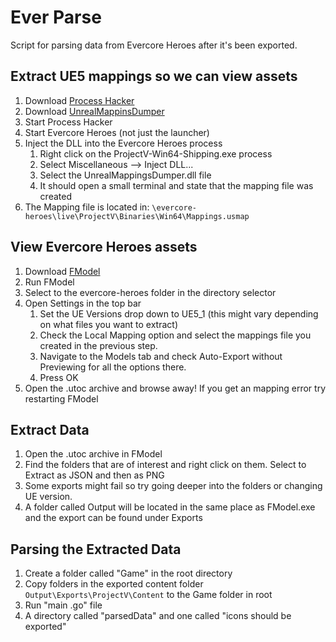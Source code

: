 # Ever Parse

Script for parsing data from Evercore Heroes after it's been exported.

## Extract UE5 mappings so we can view assets

1. Download [Process Hacker](https://processhacker.sourceforge.io/)
2. Download [UnrealMappinsDumper](https://github.com/OutTheShade/UnrealMappingsDumper)
3. Start Process Hacker
4. Start Evercore Heroes (not just the launcher)
5. Inject the DLL into the Evercore Heroes process
   1. Right click on the ProjectV-Win64-Shipping.exe process
   2. Select Miscellaneous --> Inject DLL...
   3. Select the UnrealMappingsDumper.dll file
   4. It should open a small terminal and state that the mapping file was created
6. The Mapping file is located in: `\evercore-heroes\live\ProjectV\Binaries\Win64\Mappings.usmap`

## View Evercore Heroes assets

1. Download [FModel](https://fmodel.app/)
2. Run FModel
3. Select to the evercore-heroes folder in the directory selector
4. Open Settings in the top bar
   1. Set the UE Versions drop down to UE5_1 (this might vary depending on what files you want to extract)
   2. Check the Local Mapping option and select the mappings file you created in the previous step.
   3. Navigate to the Models tab and check Auto-Export without Previewing for all the options there.
   4. Press OK
5. Open the .utoc archive and browse away! If you get an mapping error try restarting FModel

## Extract Data

1. Open the .utoc archive in FModel
2. Find the folders that are of interest and right click on them. Select to Extract as JSON and then as PNG
3. Some exports might fail so try going deeper into the folders or changing UE version.
4. A folder called Output will be located in the same place as FModel.exe and the export can be found under Exports

## Parsing the Extracted Data

1. Create a folder called "Game" in the root directory
2. Copy folders in the exported content folder `Output\Exports\ProjectV\Content` to the Game folder in root
3. Run "main .go" file
4. A directory called "parsedData" and one called "icons should be exported"
